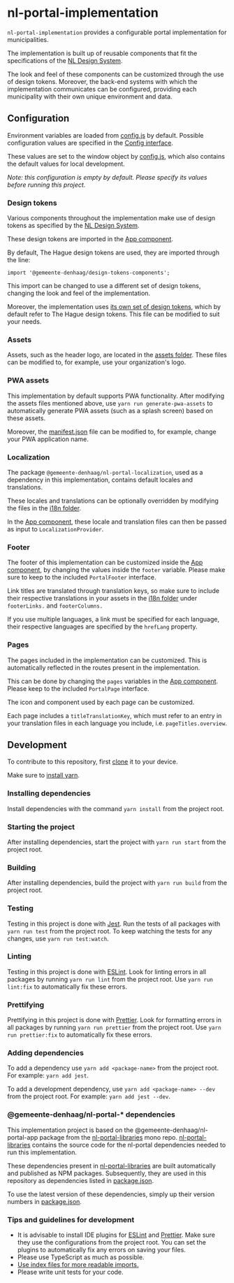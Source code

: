 # nl-portal-implementation

`nl-portal-implementation` provides a configurable portal implementation for municipalities.

The implementation is built up of reusable components that fit the specifications of the
[NL Design System](https://designsystem.gebruikercentraal.nl/).

The look and feel of these components can be customized through the use of design tokens. Moreover,
the back-end systems with which the implementation communicates can be configured, providing each
municipality with their own unique environment and data.

## Configuration

Environment variables are loaded from [config.js](./public/config.js) by default. Possible
configuration values are specified in the [Config interface](./src/interfaces/config.ts).

These values are set to the window object by [config.js](./packages/app/public/config.js), which
also contains the default values for local development.

_Note: this configuration is empty by default. Please specify its values before running this
project._

### Design tokens

Various components throughout the implementation make use of design tokens as specified by the
[NL Design System](https://designsystem.gebruikercentraal.nl/).

These design tokens are imported in the [App component](./src/components/app/app.tsx).

By default, The Hague design tokens are used, they are imported through the line:

`import '@gemeente-denhaag/design-tokens-components';`

This import can be changed to use a different set of design tokens, changing the look and feel of
the implementation.

Moreover, the implementation uses
[its own set of design tokens](./src/styles/nl-portal-design-tokens.css), which by default refer to
The Hague design tokens. This file can be modified to suit your needs.

### Assets

Assets, such as the header logo, are located in the [assets folder](./src/assets). These files can
be modified to, for example, use your organization's logo.

### PWA assets

This implementation by default supports PWA functionality. After modifying the assets files
mentioned above, use `yarn run generate-pwa-assets` to automatically generate PWA assets (such as a
splash screen) based on these assets.

Moreover, the [manifest.json](./public/manifest.json) file can be modified to, for example, change
your PWA application name.

### Localization

The package `@gemeente-denhaag/nl-portal-localization`, used as a dependency in this implementation,
contains default locales and translations.

These locales and translations can be optionally overridden by modifying the files in the
[i18n folder](./src/i18n).

In the [App component](./src/components/app/app.tsx), these locale and translation files can then be
passed as input to `LocalizationProvider`.

### Footer

The footer of this implementation can be customized inside the
[App component](./src/components/app/app.tsx), by changing the values inside the `footer` variable.
Please make sure to keep to the included `PortalFooter` interface.

Link titles are translated through translation keys, so make sure to include their respective
translations in your assets in the [i18n folder](./src/i18n) under `footerLinks.` and
`footerColumns.`

If you use multiple languages, a link must be specified for each language, their respective
languages are specified by the `hrefLang` property.

### Pages

The pages included in the implementation can be customized. This is automatically reflected in the
routes present in the implementation.

This can be done by changing the `pages` variables in the
[App component](./src/components/app/app.tsx). Please keep to the included `PortalPage` interface.

The icon and component used by each page can be customized.

Each page includes a `titleTranslationKey`, which must refer to an entry in your translation files
in each language you include, i.e. `pageTitles.overview`.

## Development

To contribute to this repository, first [clone](https://git-scm.com/docs/git-clone) it to your
device.

Make sure to [install yarn](https://yarnpkg.com/getting-started/install).

### Installing dependencies

Install dependencies with the command `yarn install` from the project root.

### Starting the project

After installing dependencies, start the project with `yarn run start` from the project root.

### Building

After installing dependencies, build the project with `yarn run build` from the project root.

### Testing

Testing in this project is done with [Jest](https://jestjs.io/). Run the tests of all packages with
`yarn run test` from the project root. To keep watching the tests for any changes, use
`yarn run test:watch`.

### Linting

Testing in this project is done with [ESLint](https://eslint.org/). Look for linting errors in all
packages by running `yarn run lint` from the project root. Use `yarn run lint:fix` to automatically
fix these errors.

### Prettifying

Prettifying in this project is done with [Prettier](https://prettier.io/). Look for formatting
errors in all packages by running `yarn run prettier` from the project root. Use
`yarn run prettier:fix` to automatically fix these errors.

### Adding dependencies

To add a dependency use `yarn add <package-name>` from the project root. For example:
`yarn add jest`.

To add a development dependency, use `yarn add <package-name> --dev` from the project root. For
example: `yarn add jest --dev`.

### @gemeente-denhaag/nl-portal-\* dependencies

This implementation project is based on the @gemeente-denhaag/nl-portal-app package from the
[nl-portal-libraries](https://github.com/Gemeente-DenHaag/nl-portal-libraries) mono repo.
[nl-portal-libraries](https://github.com/Gemeente-DenHaag/nl-portal-libraries) contains the source
code for the nl-portal dependencies needed to run this implementation.

These dependencies present in
[nl-portal-libraries](https://github.com/Gemeente-DenHaag/nl-portal-libraries) are built
automatically and published as NPM packages. Subsequently, they are used in this repository as
dependencies listed in [package.json](./package.json).

To use the latest version of these dependencies, simply up their version numbers in
[package.json](./package.json).

### Tips and guidelines for development

- It is advisable to install IDE plugins for [ESLint](https://eslint.org/) and
  [Prettier](https://prettier.io/). Make sure they use the configurations from the project root. You
  can set the plugins to automatically fix any errors on saving your files.
- Please use TypeScript as much as possible.
- [Use index files for more readable imports.](https://www.bettercoder.io/best-practices/69/use-indexts-to-simplify-imports)
- Please write unit tests for your code.
